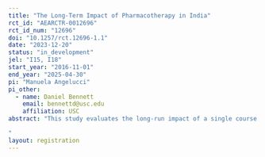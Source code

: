 ```yaml
---
title: "The Long-Term Impact of Pharmacotherapy in India"
rct_id: "AEARCTR-0012696"
rct_id_num: "12696"
doi: "10.1257/rct.12696-1.1"
date: "2023-12-20"
status: "in_development"
jel: "I15, I18"
start_year: "2016-11-01"
end_year: "2025-04-30"
pi: "Manuela Angelucci"
pi_other:
  - name: Daniel Bennett
    email: bennettd@usc.edu
    affiliation: USC
abstract: "This study evaluates the long-run impact of a single course of pharmacotherapy in Karnataka, India.  Angelucci and Bennett (2024) showed that offering pharmacotherapy to depressed adults improved mental health and increased human capital investment in older children. However, the long-term effects of a single course of antidepressants are unknown. We will resurvey the original study participants to evaluate the 7-year impact of this intervention on depression severity, depression awareness and stigma, children's human capital investment, impacts in the household, and possible pathways. 
"
layout: registration
---
```


